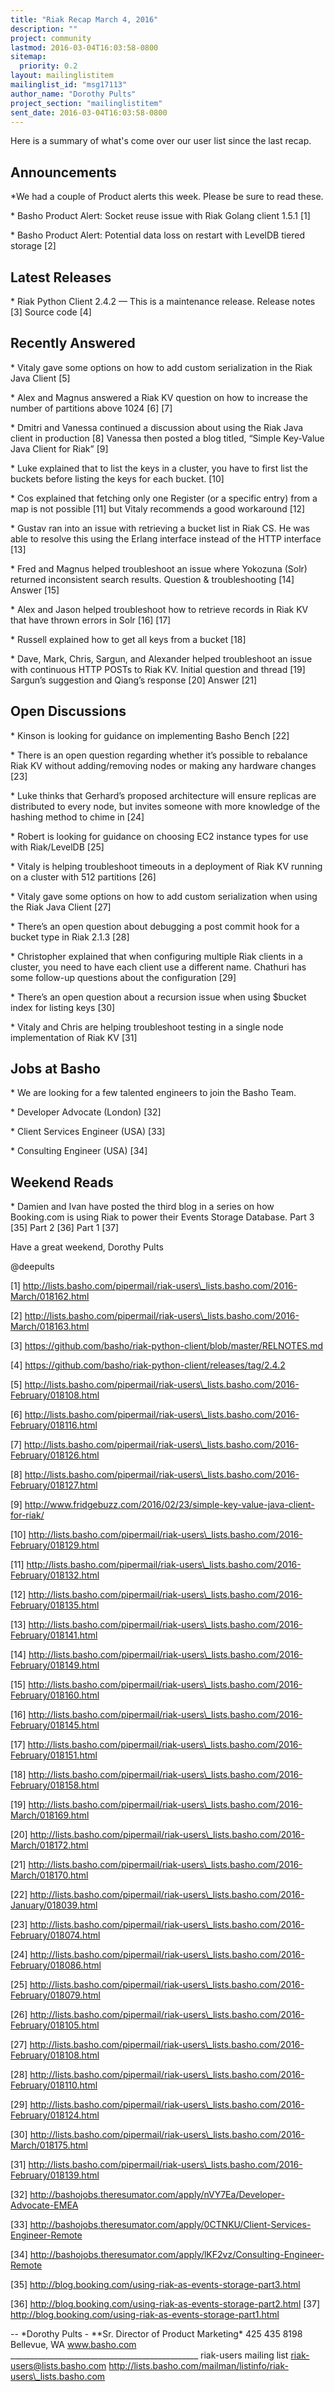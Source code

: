 ```yaml
---
title: "Riak Recap March 4, 2016"
description: ""
project: community
lastmod: 2016-03-04T16:03:58-0800
sitemap:
  priority: 0.2
layout: mailinglistitem
mailinglist_id: "msg17113"
author_name: "Dorothy Pults"
project_section: "mailinglistitem"
sent_date: 2016-03-04T16:03:58-0800
---
```



Here is a summary of what's come over our user list since the last recap.

## Announcements

\*We had a couple of Product alerts this week. Please be sure to read these.

\* Basho Product Alert: Socket reuse issue with Riak Golang client 1.5.1 [1]

\* Basho Product Alert: Potential data loss on restart with LevelDB tiered
storage [2]


## Latest Releases

\* Riak Python Client 2.4.2 — This is a maintenance release. Release notes
[3] Source code [4]


## Recently Answered

\* Vitaly gave some options on how to add custom serialization in the Riak
Java Client [5]

\* Alex and Magnus answered a Riak KV question on how to increase the number
of partitions above 1024 [6] [7]

\* Dmitri and Vanessa continued a discussion about using the Riak Java
client in production [8] Vanessa then posted a blog titled, “Simple
Key-Value Java Client for Riak” [9]

\* Luke explained that to list the keys in a cluster, you have to first list
the buckets before listing the keys for each bucket. [10]

\* Cos explained that fetching only one Register (or a specific entry) from
a map is not possible [11] but Vitaly recommends a good workaround [12]

\* Gustav ran into an issue with retrieving a bucket list in Riak CS. He was
able to resolve this using the Erlang interface instead of the HTTP
interface [13]

\* Fred and Magnus helped troubleshoot an issue where Yokozuna (Solr)
returned inconsistent search results. Question & troubleshooting [14]
 Answer [15]

\* Alex and Jason helped troubleshoot how to retrieve records in Riak KV
that have thrown errors in Solr [16] [17]

\* Russell explained how to get all keys from a bucket [18]

\* Dave, Mark, Chris, Sargun, and Alexander helped troubleshoot an issue
with continuous HTTP POSTs to Riak KV. Initial question and thread [19]
 Sargun’s suggestion and Qiang’s response [20] Answer [21]


## Open Discussions

\* Kinson is looking for guidance on implementing Basho Bench [22]

\* There is an open question regarding whether it’s possible to rebalance
Riak KV without adding/removing nodes or making any hardware changes [23]

\* Luke thinks that Gerhard’s proposed architecture will ensure replicas are
distributed to every node, but invites someone with more knowledge of the
hashing method to chime in [24]

\* Robert is looking for guidance on choosing EC2 instance types for use
with Riak/LevelDB [25]

\* Vitaly is helping troubleshoot timeouts in a deployment of Riak KV
running on a cluster with 512 partitions [26]

\* Vitaly gave some options on how to add custom serialization when using
the Riak Java Client [27]

\* There’s an open question about debugging a post commit hook for a bucket
type in Riak 2.1.3 [28]

\* Christopher explained that when configuring multiple Riak clients in a
cluster, you need to have each client use a different name. Chathuri has
some follow-up questions about the configuration [29]

\* There’s an open question about a recursion issue when using $bucket index
for listing keys [30]

\* Vitaly and Chris are helping troubleshoot testing in a single node
implementation of Riak KV [31]


## Jobs at Basho

\* We are looking for a few talented engineers to join the Basho Team.

\* Developer Advocate (London) [32]

\* Client Services Engineer (USA) [33]

\* Consulting Engineer (USA) [34]

## Weekend Reads

\* Damien and Ivan have posted the third blog in a series on how Booking.com
is using Riak to power their Events Storage Database. Part 3 [35] Part 2
[36] Part 1 [37]


Have a great weekend,
Dorothy Pults

@deepults

[1]
http://lists.basho.com/pipermail/riak-users\_lists.basho.com/2016-March/018162.html

[2]
http://lists.basho.com/pipermail/riak-users\_lists.basho.com/2016-March/018163.html

[3] https://github.com/basho/riak-python-client/blob/master/RELNOTES.md

[4] https://github.com/basho/riak-python-client/releases/tag/2.4.2

[5]
http://lists.basho.com/pipermail/riak-users\_lists.basho.com/2016-February/018108.html

[6]
http://lists.basho.com/pipermail/riak-users\_lists.basho.com/2016-February/018116.html

[7]
http://lists.basho.com/pipermail/riak-users\_lists.basho.com/2016-February/018126.html

[8]
http://lists.basho.com/pipermail/riak-users\_lists.basho.com/2016-February/018127.html

[9]
http://www.fridgebuzz.com/2016/02/23/simple-key-value-java-client-for-riak/

[10]
http://lists.basho.com/pipermail/riak-users\_lists.basho.com/2016-February/018129.html

[11]
http://lists.basho.com/pipermail/riak-users\_lists.basho.com/2016-February/018132.html

[12]
http://lists.basho.com/pipermail/riak-users\_lists.basho.com/2016-February/018135.html

[13]
http://lists.basho.com/pipermail/riak-users\_lists.basho.com/2016-February/018141.html

[14]
http://lists.basho.com/pipermail/riak-users\_lists.basho.com/2016-February/018149.html

[15]
http://lists.basho.com/pipermail/riak-users\_lists.basho.com/2016-February/018160.html

[16]
http://lists.basho.com/pipermail/riak-users\_lists.basho.com/2016-February/018145.html

[17]
http://lists.basho.com/pipermail/riak-users\_lists.basho.com/2016-February/018151.html

[18]
http://lists.basho.com/pipermail/riak-users\_lists.basho.com/2016-February/018158.html

[19]
http://lists.basho.com/pipermail/riak-users\_lists.basho.com/2016-March/018169.html

[20]
http://lists.basho.com/pipermail/riak-users\_lists.basho.com/2016-March/018172.html

[21]
http://lists.basho.com/pipermail/riak-users\_lists.basho.com/2016-March/018170.html

[22]
http://lists.basho.com/pipermail/riak-users\_lists.basho.com/2016-January/018039.html

[23]
http://lists.basho.com/pipermail/riak-users\_lists.basho.com/2016-February/018074.html

[24]
http://lists.basho.com/pipermail/riak-users\_lists.basho.com/2016-February/018086.html

[25]
http://lists.basho.com/pipermail/riak-users\_lists.basho.com/2016-February/018079.html

[26]
http://lists.basho.com/pipermail/riak-users\_lists.basho.com/2016-February/018105.html

[27]
http://lists.basho.com/pipermail/riak-users\_lists.basho.com/2016-February/018108.html

[28]
http://lists.basho.com/pipermail/riak-users\_lists.basho.com/2016-February/018110.html

[29]
http://lists.basho.com/pipermail/riak-users\_lists.basho.com/2016-February/018124.html

[30]
http://lists.basho.com/pipermail/riak-users\_lists.basho.com/2016-March/018175.html

[31]
http://lists.basho.com/pipermail/riak-users\_lists.basho.com/2016-February/018139.html

[32] http://bashojobs.theresumator.com/apply/nVY7Ea/Developer-Advocate-EMEA

[33]
http://bashojobs.theresumator.com/apply/0CTNKU/Client-Services-Engineer-Remote

[34]
http://bashojobs.theresumator.com/apply/lKF2vz/Consulting-Engineer-Remote

[35] http://blog.booking.com/using-riak-as-events-storage-part3.html

[36] http://blog.booking.com/using-riak-as-events-storage-part2.html
[37] http://blog.booking.com/using-riak-as-events-storage-part1.html

-- 
\*Dorothy Pults - \*\*Sr. Director of Product Marketing\*
425 435 8198
Bellevue, WA
www.basho.com
\_\_\_\_\_\_\_\_\_\_\_\_\_\_\_\_\_\_\_\_\_\_\_\_\_\_\_\_\_\_\_\_\_\_\_\_\_\_\_\_\_\_\_\_\_\_\_
riak-users mailing list
riak-users@lists.basho.com
http://lists.basho.com/mailman/listinfo/riak-users\_lists.basho.com

